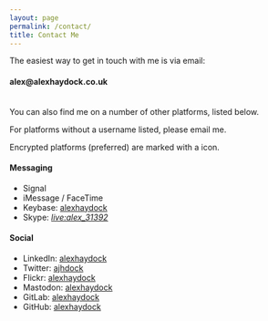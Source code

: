 ```yaml
---
layout: page
permalink: /contact/
title: Contact Me
---
```

The easiest way to get in touch with me is via email:

<div class="header-bar">
  <h4><i class="fas fa-envelope"></i> alex@alexhaydock.co.uk</h4>
</div>

<br>
You can also find me on a number of other platforms, listed below.

For platforms without a username listed, please email me.

Encrypted platforms (preferred) are marked with a <i class="fa fa-lock"></i> icon.

#### Messaging
* Signal <i class="fa fa-lock"></i>
* iMessage / FaceTime <i class="fa fa-lock"></i>
* Keybase: [alexhaydock](https://keybase.io/alexhaydock) <i class="fa fa-lock"></i>
* Skype: _[live:alex_31392](skype:live:alex_31392?userinfo)_

#### Social
* LinkedIn: [alexhaydock](https://www.linkedin.com/in/alexhaydock)
* Twitter: [ajhdock](https://twitter.com/ajhdock)
* Flickr: [alexhaydock](https://www.flickr.com/photos/alexhaydock)
* Mastodon: [alexhaydock](https://mastodon.social/@alexhaydock)
* GitLab: [alexhaydock](https://gitlab.com/alexhaydock)
* GitHub: [alexhaydock](https://github.com/alexhaydock)
